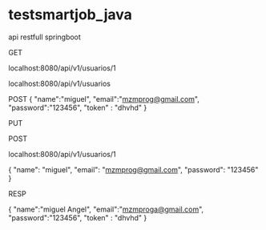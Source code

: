 # testsmartjob_java
api restfull springboot


GET

localhost:8080/api/v1/usuarios/1




localhost:8080/api/v1/usuarios

POST
{
    "name":"miguel",
    "email":"mzmprog@gmail.com",
    "password":"123456",
    "token" : "dhvhd"
}

PUT 




POST 

localhost:8080/api/v1/usuarios/1

{
    "name": "miguel",
    "email": "mzmprog@gmail.com",
    "password": "123456"
}

RESP

{
    "name":"miguel Angel",
    "email":"mzmproga@gmail.com",
    "password":"123456",
    "token" : "dhvhd"
}

